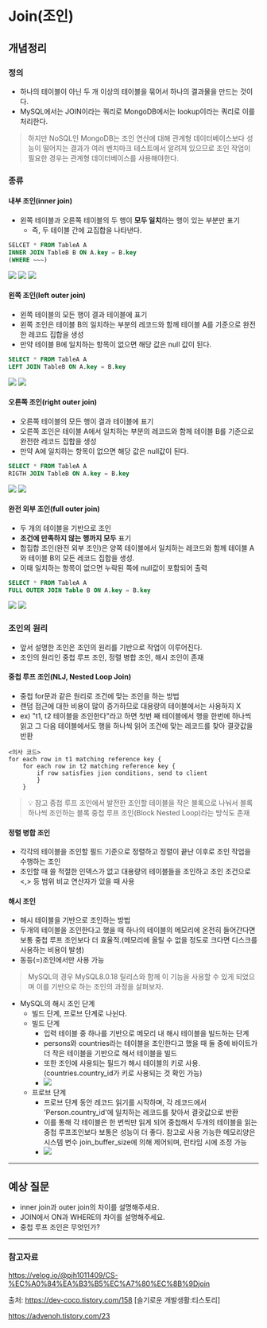 # Join(조인)

## 개념정리

### 정의

- 하나의 테이블이 아닌 두 개 이상의 테이블을 묶어서 하나의 결과물을 만드는 것이다.
- MySQL에서는 JOIN이라는 쿼리로 MongoDB에서는 lookup이라는 쿼리로 이를 처리한다.

> 하지만 NoSQL인 MongoDB는 조인 연산에 대해 관계형 데이터베이스보다 성능이 떨어지는 결과가 여러 벤치마크 테스트에서 알려져 있으므로 조인 작업이 필요한 경우는 관계형 데이터베이스를 사용해야한다.

### 종류

#### 내부 조인(inner join)

- 왼쪽 테이블과 오른쪽 테이블의 두 행이 **모두 일치**하는 행이 있는 부분만 표기
  - 즉, 두 테이블 간에 교집합을 나타낸다.

```sql
SELCET * FROM TableA A
INNER JOIN TableB B ON A.key = B.key
(WHERE ~~~)
```

![](https://velog.velcdn.com/images/newdana01/post/183207d2-b0eb-4754-bb45-26905f5d7ffa/image.png)
![](https://velog.velcdn.com/images/newdana01/post/f698a65c-bc7e-44f0-85f2-268215e9876d/image.png)
![](https://velog.velcdn.com/images/newdana01/post/2b57131d-003f-4287-9f46-11a93a460478/image.png)

#### 왼쪽 조인(left outer join)

- 왼쪽 테이블의 모든 행이 결과 테이블에 표기
- 왼쪽 조인은 테이블 B의 일치하는 부분의 레코드와 함께 테이블 A를 기준으로 완전한 레코드 집합을 생성
- 만약 테이블 B에 일치하는 항목이 없으면 해당 값은 null 값이 된다.

```sql
SELECT * FROM TableA A
LEFT JOIN TableB ON A.key = B.key
```

![](https://img1.daumcdn.net/thumb/R1280x0/?scode=mtistory2&fname=https%3A%2F%2Ft1.daumcdn.net%2Fcfile%2Ftistory%2F994ECC3F5C0D1ED21C)
![](https://img1.daumcdn.net/thumb/R1280x0/?scode=mtistory2&fname=https%3A%2F%2Ft1.daumcdn.net%2Fcfile%2Ftistory%2F99C530425C0D1ED30A)

#### 오른쪽 조인(right outer join)

- 오른쪽 테이블의 모든 행이 결과 테이블에 표기
- 오른쪽 조인은 테이블 A에서 일치하는 부분의 레코드와 함께 테이블 B를 기준으로 완전한 레코드 집합을 생성
- 만약 A에 일치하는 항목이 없으면 해당 값은 null값이 된다.

```sql
SELECT * FROM TableA A
RIGTH JOIN TableB ON A.key = B.key
```

![](https://img1.daumcdn.net/thumb/R1280x0/?scode=mtistory2&fname=https%3A%2F%2Ft1.daumcdn.net%2Fcfile%2Ftistory%2F99943F4D5C0D1ED536)
![](https://img1.daumcdn.net/thumb/R1280x0/?scode=mtistory2&fname=https%3A%2F%2Ft1.daumcdn.net%2Fcfile%2Ftistory%2F99D5FD485C0D1ED51A)

#### 완전 외부 조인(full outer join)

- 두 개의 테이블을 기반으로 조인
- **조건에 만족하지 않는 행까지 모두** 표기
- 합집합 조인(완전 외부 조인)은 양쪽 테이블에서 일치하는 레코드와 함께 테이블 A와 테이블 B의 모든 레코드 집합을 생성.
- 이때 일치하는 항목이 없으면 누락된 쪽에 null값이 포함되어 출력

```sql
SELECT * FROM TableA A
FULL OUTER JOIN Table B ON A.key = B.key
```

![](https://img1.daumcdn.net/thumb/R1280x0/?scode=mtistory2&fname=https%3A%2F%2Ft1.daumcdn.net%2Fcfile%2Ftistory%2F99270C3E5C0D1ED70D)
![](https://img1.daumcdn.net/thumb/R1280x0/?scode=mtistory2&fname=https%3A%2F%2Ft1.daumcdn.net%2Fcfile%2Ftistory%2F9932304C5C0D1ED735)

### 조인의 원리

- 앞서 설명한 조인은 조인의 원리를 기반으로 작업이 이루어진다.
- 조인의 원리인 중첩 루프 조인, 정렬 병합 조인, 해시 조인이 존재

#### 중첩 루프 조인(NLJ, Nested Loop Join)

- 중첩 for문과 같은 원리로 조건에 맞는 조인을 하는 방법
- 랜덤 접근에 대한 비용이 많이 증가하므로 대용량의 테이블에서는 사용하지 X
- ex) "t1, t2 테이블을 조인한다"라고 하면 첫번 째 테이블에서 행을 한번에 하나씩 읽고 그 다음 테이블에서도 행을 하나씩 읽어 조건에 맞는 레코드를 찾아 결괏값을 반환

```
<의사 코드>
for each row in t1 matching reference key {
	for each row in t2 matching reference key {
    	if row satisfies jion conditions, send to client
        }
    }
```

> 💡 참고
> 중첩 루프 조인에서 발전한 조인할 테이블을 작은 블록으로 나눠서 블록 하나씩 조인하는 블록 중첩 루프 조인(Block Nested Loop)라는 방식도 존재

#### 정렬 병합 조인

- 각각의 테이블을 조인할 필드 기준으로 정렬하고 정렬이 끝난 이후로 조인 작업을 수행하는 조인
- 조인할 때 쓸 적절한 인덱스가 없고 대용량의 테이블들을 조인하고 조인 조건으로 <,> 등 범위 비교 연산자가 있을 때 사용

#### 해시 조인

- 해시 테이블을 기반으로 조인하는 방법
- 두개의 테이블을 조인한다고 했을 때 하나의 테이블의 메모리에 온전히 들어간다면 보통 중첩 루프 조인보다 더 효율적.(메모리에 올릴 수 없을 정도로 크다면 디스크를 사용하는 비용이 발생)
- 동등(=)조인에서만 사용 가능

> MySQL의 경우 MySQL8.0.18 릴리스와 함께 이 기능을 사용할 수 있게 되었으며 이를 기반으로 하는 조인의 과정을 살펴보자.

- MySQL의 해시 조인 단계
  - 빌드 단계, 프로브 단계로 나뉜다.
  - 빌드 단계
    - 입력 테이블 중 하나를 기반으로 메모리 내 해시 테이블을 빌드하는 단계
    - persons와 countries라는 테이블을 조인한다고 했을 때 둘 중에 바이트가 더 작은 테이블을 기반으로 해서 테이블을 빌드
    - 또한 조인에 사용되는 필드가 해시 테이블의 키로 사용.(countries.country_id가 키로 사용되는 것 확인 가능)
    - ![](https://velog.velcdn.com/images/pjh1011409/post/b49060bd-c1b3-4b8f-8210-05e63fc92f4e/image.png)
  - 프로브 단계
    - 프로브 단계 동안 레코드 읽기를 시작하며, 각 레코드에서 'Person.country_id'에 일치하는 레코드를 찾아서 결괏값으로 반환
    - 이를 통해 각 테이블은 한 번씩만 읽게 되어 중첩해서 두개의 테이블을 읽는 중첩 루프조인보다 보통은 성능이 더 좋다. 참고로 사용 가능한 메모리양은 시스템 변수 join_buffer_size에 의해 제어되며, 런타임 시에 조정 가능
    - ![](https://velog.velcdn.com/images/pjh1011409/post/82f2369a-c583-4f5d-bef7-52696411605e/image.png)

---

## 예상 질문

- inner join과 outer join의 차이를 설명해주세요.
- JOIN에서 ON과 WHERE의 차이를 설명해주세요.
- 중첩 루프 조인은 무엇인가?

---

### 참고자료

https://velog.io/@pjh1011409/CS-%EC%A0%84%EA%B3%B5%EC%A7%80%EC%8B%9Djoin

출처: https://dev-coco.tistory.com/158 [슬기로운 개발생활:티스토리]

https://advenoh.tistory.com/23
